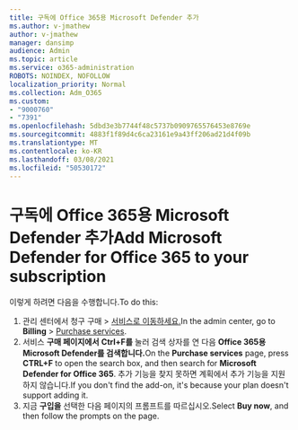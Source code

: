 ```yaml
---
title: 구독에 Office 365용 Microsoft Defender 추가
ms.author: v-jmathew
author: v-jmathew
manager: dansimp
audience: Admin
ms.topic: article
ms.service: o365-administration
ROBOTS: NOINDEX, NOFOLLOW
localization_priority: Normal
ms.collection: Adm_O365
ms.custom:
- "9000760"
- "7391"
ms.openlocfilehash: 5dbd3e3b7744f48c5737b0909765576453e8769e
ms.sourcegitcommit: 4883f1f89d4c6ca23161e9a43ff206ad21d4f09b
ms.translationtype: MT
ms.contentlocale: ko-KR
ms.lasthandoff: 03/08/2021
ms.locfileid: "50530172"
---
```

# <a name="add-microsoft-defender-for-office-365-to-your-subscription"></a><span data-ttu-id="b7010-102">구독에 Office 365용 Microsoft Defender 추가</span><span class="sxs-lookup"><span data-stu-id="b7010-102">Add Microsoft Defender for Office 365 to your subscription</span></span>

<span data-ttu-id="b7010-103">이렇게 하려면 다음을 수행합니다.</span><span class="sxs-lookup"><span data-stu-id="b7010-103">To do this:</span></span>

1. <span data-ttu-id="b7010-104">관리 센터에서 청구 구매  >  [서비스로 이동하세요.](https://go.microsoft.com/fwlink/p/?linkid=868433)</span><span class="sxs-lookup"><span data-stu-id="b7010-104">In the admin center, go to **Billing** > [Purchase services](https://go.microsoft.com/fwlink/p/?linkid=868433).</span></span>
2. <span data-ttu-id="b7010-105">서비스 **구매 페이지에서** **Ctrl+F를** 눌러 검색 상자를 연 다음 **Office 365용 Microsoft Defender를 검색합니다.**</span><span class="sxs-lookup"><span data-stu-id="b7010-105">On the **Purchase services** page, press **CTRL+F** to open the search box, and then search for **Microsoft Defender for Office 365**.</span></span> <span data-ttu-id="b7010-106">추가 기능을 찾지 못하면 계획에서 추가 기능을 지원하지 않습니다.</span><span class="sxs-lookup"><span data-stu-id="b7010-106">If you don't find the add-on, it's because your plan doesn't support adding it.</span></span>
3. <span data-ttu-id="b7010-107">지금 **구입을** 선택한 다음 페이지의 프롬프트를 따르십시오.</span><span class="sxs-lookup"><span data-stu-id="b7010-107">Select **Buy now**, and then follow the prompts on the page.</span></span>
